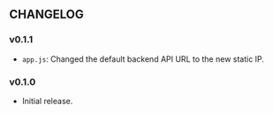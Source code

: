 ## CHANGELOG

### v0.1.1

- `app.js`: Changed the default backend API URL to the new static IP.

### v0.1.0

- Initial release.
